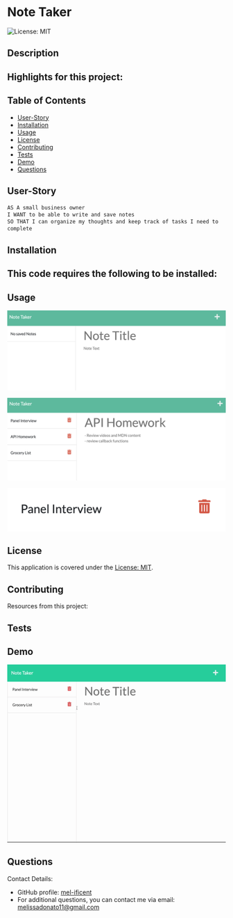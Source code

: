 # Note Taker

![License: MIT](https://img.shields.io/badge/License-MIT-yellow.svg)

## Description


Highlights for this project:
- 

## Table of Contents
- [User-Story](#user-story)
- [Installation](#installation)
- [Usage](#usage)
- [License](#license)
- [Contributing](#contributing)
- [Tests](#tests)
- [Demo](#demo)
- [Questions](#questions)

## User-Story

```
AS A small business owner
I WANT to be able to write and save notes
SO THAT I can organize my thoughts and keep track of tasks I need to complete
```
## Installation
This code requires the following to be installed:
- 


## Usage
![Note Taker Application](./assets/NewNote.jpg)

![Review existing notes](./assets/ExistingNote.jpg)

![Delete notes from list](./assets/DeleteNote.jpg)

## License
This application is covered under the [License: MIT](https://opensource.org/licenses/MIT).


## Contributing
Resources from this project:



## Tests


## Demo
![Demo](./assets/NoteTaker.gif)


## Questions
Contact Details:

- GitHub profile: [mel-ificent](https://github.com/mel-ificent)
- For additional questions, you can contact me via email: melissadonato11@gmail.com